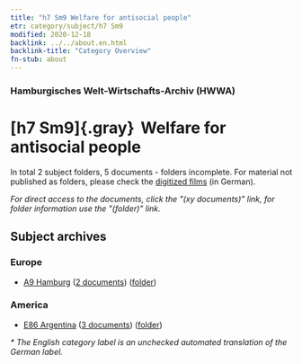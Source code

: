 ```yaml
---
title: "h7 Sm9 Welfare for antisocial people"
etr: category/subject/h7 Sm9
modified: 2020-12-18
backlink: ../../about.en.html
backlink-title: "Category Overview"
fn-stub: about
---
```


### Hamburgisches Welt-Wirtschafts-Archiv (HWWA)
# [h7 Sm9]{.gray}&#8201; Welfare for antisocial people&#160; 





In total 2 subject folders, 5 documents - folders incomplete.
For material not published as folders, please check the [digitized films](/film/h1_sh) (in German).

_For direct access to the documents, click the "(xy documents)" link, for folder information use the "(folder)" link._

## Subject archives



### Europe

- [A9 Hamburg](../../../geo/about.en.html#A9) (<a href="https://dfg-viewer.de/show/?tx_dlf[id]=https://pm20.zbw.eu/mets/sh/1409xx/140905/1446xx/144688/public.mets.en.xml" target="_blank">2 documents</a>) ([folder](http://purl.org/pressemappe20/folder/sh/140905,144688))

### America

- [E86 Argentina](../../../geo/about.en.html#E86) (<a href="https://dfg-viewer.de/show/?tx_dlf[id]=https://pm20.zbw.eu/mets/sh/1416xx/141692/1446xx/144688/public.mets.en.xml" target="_blank">3 documents</a>) ([folder](http://purl.org/pressemappe20/folder/sh/141692,144688))


_* The English category label is an unchecked automated translation of the German label._

